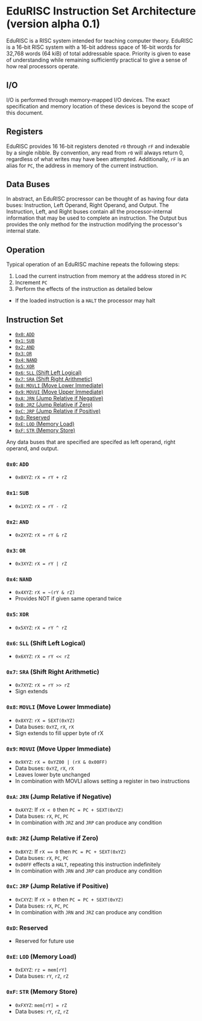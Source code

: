 # EduRISC Instruction Set Architecture (version alpha 0.1)
EduRISC is a RISC system intended for teaching computer theory.
EduRISC is a 16-bit RISC system with a 16-bit address space of 16-bit words for 32,768 words (64 kiB) of total addressable space.
Priority is given to ease of understanding while remaining sufficiently practical to give a sense of how real processors operate.

## I/O
I/O is performed through memory-mapped I/O devices.
The exact specification and memory location of these devices is beyond the scope of this document.

## Registers
EduRISC provides 16 16-bit registers denoted `r0` through `rF` and indexable by a single nibble.
By convention, any read from `r0` will always return 0, regardless of what writes may have been attempted.
Additionally, `rF` is an alias for `PC`, the address in memory of the current instruction.

## Data Buses
In abstract, an EduRISC procressor can be thought of as having four data buses: Instruction, Left Operand, Right Operand, and Output.
The Instruction, Left, and Right buses contain all the processor-internal information that may be used to complete an instruction.
The Output bus provides the only method for the instruction modifying the processor's internal state.

## Operation
Typical operation of an EduRISC machine repeats the following steps:
1. Load the current instruction from memory at the address stored in `PC`
2. Increment `PC`
3. Perform the effects of the instruction as detailed below
  - If the loaded instruction is a `HALT` the processor may halt

## Instruction Set
- [`0x0`: `ADD`](#0x0-add)
- [`0x1`: `SUB`](#0x1-sub)
- [`0x2`: `AND`](#0x2-and)
- [`0x3`: `OR`](#0x3-or)
- [`0x4`: `NAND`](#0x4-nand)
- [`0x5`: `XOR`](#0x5-xor)
- [`0x6`: `SLL` (Shift Left Logical)](#0x5-sll-shift-left-logical)
- [`0x7`: `SRA` (Shift Right Arithmetic)](#0x7-sra-shift-right-arithmetic)
- [`0x8`: `MOVLI` (Move Lower Immediate)](#0x8-movli-move-lower-immediate)
- [`0x9`: `MOVUI` (Move Upper Immediate)](#0x9-movui-move-upper-immediate)
- [`0xA`: `JRN` (Jump Relative if Negative)](#0xa-jrn-jump-relative-if-negative)
- [`0xB`: `JRZ` (Jump Relative if Zero)](#0xb-jrz-jump-relative-if-zero)
- [`0xC`: `JRP` (Jump Relative if Positive)](#0xc-jrp-jump-relative-if-positive)
- [`0xD`: Reserved ](#0xd-reserved)
- [`0xE`: `LOD` (Memory Load)](#0xe-lod-memory-load)
- [`0xF`: `STR` (Memory Store)](#0xf-str-memory-store)

Any data buses that are specified are specifed as left operand, right operand, and output.

### `0x0`: `ADD`
- `0x0XYZ`: `rX = rY + rZ`

### `0x1`: `SUB`
- `0x1XYZ`: `rX = rY - rZ`

### `0x2`: `AND`
- `0x2XYZ`: `rX = rY & rZ`

### `0x3`: `OR`
- `0x3XYZ`: `rX = rY | rZ`

### `0x4`: `NAND`
- `0x4XYZ`: `rX = ~(rY & rZ)`
- Provides NOT if given same operand twice

### `0x5`: `XOR`
- `0x5XYZ`: `rX = rY ^ rZ`

### `0x6`: `SLL` (Shift Left Logical)
- `0x6XYZ`: `rX = rY << rZ`

### `0x7`: `SRA` (Shift Right Arithmetic)
- `0x7XYZ`: `rX = rY >> rZ`
- Sign extends

### `0x8`: `MOVLI` (Move Lower Immediate)
- `0x8XYZ`: `rX = SEXT(0xYZ)`
- Data buses: `0xYZ`, `rX`, `rX`
- Sign extends to fill upper byte of rX

### `0x9`: `MOVUI` (Move Upper Immediate)
- `0x9XYZ`: `rX = 0xYZ00 | (rX & 0x00FF)`
- Data buses: `0xYZ`, `rX`, `rX`
- Leaves lower byte unchanged
- In combination with MOVLI allows setting a register in two instructions

### `0xA`: `JRN` (Jump Relative if Negative)
- `0xAXYZ`: If `rX < 0` then `PC = PC + SEXT(0xYZ)`
- Data buses: `rX`, `PC`, `PC`
- In combination with `JRZ` and `JRP` can produce any condition

### `0xB`: `JRZ` (Jump Relative if Zero)
- `0xBXYZ`: If `rX == 0` then `PC = PC + SEXT(0xYZ)`
- Data buses: `rX`, `PC`, `PC`
- `0xD0FF` effects a `HALT`, repeating this instruction indefinitely
- In combination with `JRN` and `JRP` can produce any condition

### `0xC`: `JRP` (Jump Relative if Positive)
- `0xCXYZ`: If `rX > 0` then `PC = PC + SEXT(0xYZ)`
- Data buses: `rX`, `PC`, `PC`
- In combination with `JRN` and `JRZ` can produce any condition

### `0xD`: Reserved
- Reserved for future use

### `0xE`: `LOD` (Memory Load)
- `0xEXYZ`: `rz = mem[rY]`
- Data buses: `rY`, `rZ`, `rZ`

### `0xF`: `STR` (Memory Store)
- `0xFXYZ`: `mem[rY] = rZ`
- Data buses: `rY`, `rZ`, `rZ`
